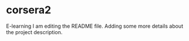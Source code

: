 # corsera2
E-learning
I am editing the README file. Adding some more details about the project description.
